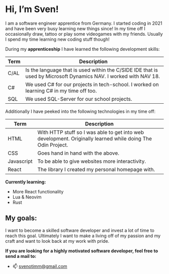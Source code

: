 # Hi, I’m Sven!

I am a software engineer apprentice from Germany. I started coding in 2021 and have been very busy learning new things since!
In my time off I occasionally draw, tattoo or play some videogames with my friends. Usually I spend my time learning new coding stuff though!

During my **apprenticeship** I have learned the following development skills:

| Term | Description |
|------|-------------|
| C/AL | Is the language that is used within the C/SIDE IDE that is used by Microsoft Dynamics NAV. I worked with NAV 18.|
| C# | We used C# for our projects in tech-school. I worked on learning C# in my time off too. |
| SQL | We used SQL-Server for our school projects. |

Additionally I have peeked into the following technologies in my time off:

| Term | Description |
|------|-------------|
| HTML | With HTTP stuff so I was able to get into web development. Originally learned while doing The Odin Project. |
| CSS | Goes hand in hand with the above. |
| Javascript | To be able to give websites more interactivity. |
| React | The library I created my personal homepage with. |

**Currently learning:**
- More React functionality
- Lua & Neovim
- Rust

## My goals:
I want to become a skilled software developer and invest a lot of time to reach this goal. Ultimately I want to make a living off of my passion and my craft and want to look back at my work with pride.

**If you are looking for a highly motivated software developer, feel free to send a mail to:**

- 📫 svenotimm@gmail.com


<!---
Zwnow/Zwnow is a ✨ special ✨ repository because its `README.md` (this file) appears on your GitHub profile.
You can click the Preview link to take a look at your changes.
--->
